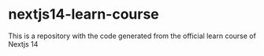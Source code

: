 # nextjs14-learn-course
This is a repository with the code generated from the official learn course of Nextjs 14
